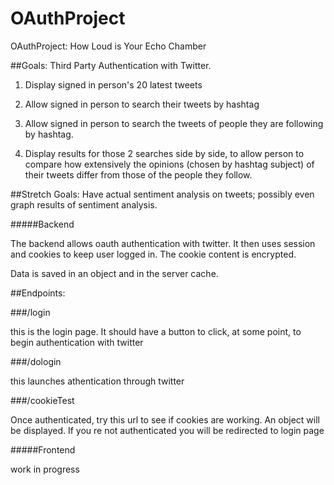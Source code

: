 # OAuthProject

OAuthProject: How Loud is Your Echo Chamber

##Goals:
Third Party Authentication with Twitter.  
1) Display signed in person's 20 latest tweets

2) Allow signed in person to search their tweets by hashtag

3) Allow signed in person to search the tweets of people they are following by hashtag.  

4) Display results for those 2 searches side by side, to allow person to compare how extensively the opinions (chosen by hashtag subject) of their tweets differ from those of the people they follow.

##Stretch Goals:
Have actual sentiment analysis on tweets; possibly even graph results of sentiment analysis.



#####Backend

The backend allows oauth authentication with twitter. It then uses session and cookies to keep user logged in.
The cookie content is encrypted.

Data is saved in an object and in the server cache.



##Endpoints:


###/login

this is the login page. It should have a button to click, at some point, to begin authentication with twitter

###/dologin   

this launches athentication through twitter

###/cookieTest

Once authenticated, try this url to see if cookies are working. An object will be displayed.
If you re not authenticated you will be redirected to login page


#####Frontend

work in progress
